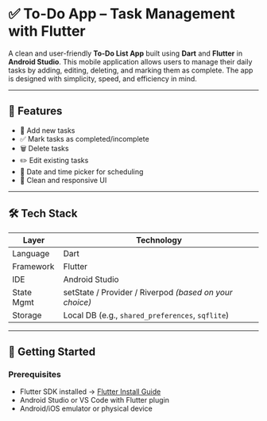 # ✅ To-Do App – Task Management with Flutter

A clean and user-friendly **To-Do List App** built using **Dart** and **Flutter** in **Android Studio**. This mobile application allows users to manage their daily tasks by adding, editing, deleting, and marking them as complete. The app is designed with simplicity, speed, and efficiency in mind.

---

## 📱 Features

- 📝 Add new tasks
- ✅ Mark tasks as completed/incomplete
- 🗑️ Delete tasks
- ✏️ Edit existing tasks
- 📆 Date and time picker for scheduling
- 🎨 Clean and responsive UI


---

## 🛠️ Tech Stack

| Layer       | Technology        |
|-------------|-------------------|
| Language    | Dart              |
| Framework   | Flutter           |
| IDE         | Android Studio    |
| State Mgmt  | setState / Provider / Riverpod *(based on your choice)* |
| Storage     | Local DB (e.g., `shared_preferences`, `sqflite`) |

---

## 🚀 Getting Started

### Prerequisites

- Flutter SDK installed → [Flutter Install Guide](https://docs.flutter.dev/get-started/install)
- Android Studio or VS Code with Flutter plugin
- Android/iOS emulator or physical device



